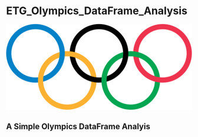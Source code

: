 # ETG_Olympics_DataFrame_Analysis
<img src="Olympic_rings.png" alt="Olympics">
<h2>A Simple Olympics DataFrame Analyis</h2>
